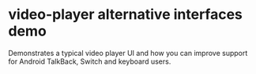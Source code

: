 video-player alternative interfaces demo
========================================

Demonstrates a typical video player UI and how you can improve support for Android TalkBack, Switch and keyboard users.
